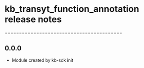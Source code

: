 # kb_transyt_function_annotation release notes
=========================================

0.0.0
-----
* Module created by kb-sdk init

